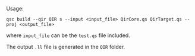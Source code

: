 Usage:

```
qsc build --qir QIR s --input <input_file> QirCore.qs QirTarget.qs --proj <output_file>
```

where `input_file` can be the `test.qs` file included.

The output `.ll` file is generated in the `QIR` folder.